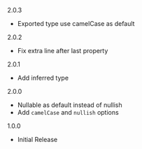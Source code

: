2.0.3
  - Exported type use camelCase as default

2.0.2
  - Fix extra line after last property

2.0.1
  - Add inferred type

2.0.0
  - Nullable as default instead of nullish
  - Add `camelCase` and `nullish` options

1.0.0
  - Initial Release
